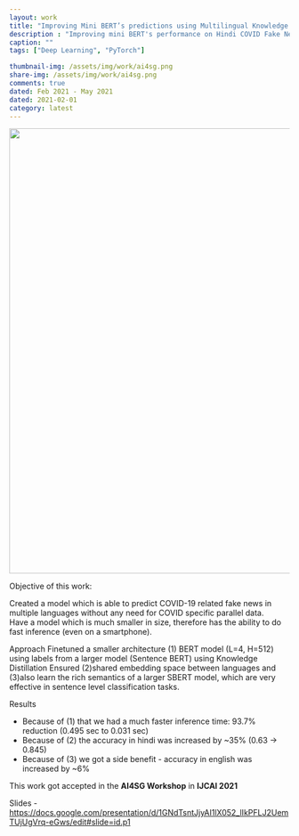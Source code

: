 ```yaml
---
layout: work
title: "Improving Mini BERT’s predictions using Multilingual Knowledge Distillation"
description : "Improving mini BERT's performance on Hindi COVID Fake News pred without using Parallel Finetuning data"
caption: ""
tags: ["Deep Learning", "PyTorch"]

thumbnail-img: /assets/img/work/ai4sg.png
share-img: /assets/img/work/ai4sg.png
comments: true
dated: Feb 2021 - May 2021
dated: 2021-02-01
category: latest
---
```


<img src="/assets/img/work/ai4sg.png" width="800">

Objective of this work:
<p>Created a model which is able to predict COVID-19 related fake news in multiple languages without any need for COVID specific parallel data. <br />
Have a model which is much smaller in size, therefore has the ability to do fast inference (even on a smartphone).</p>


Approach
Finetuned a smaller architecture (1) BERT model (L=4, H=512) using labels from a larger model (Sentence BERT) using Knowledge Distillation
Ensured (2)shared embedding space between languages and (3)also learn the rich semantics of a larger SBERT model, which are very effective in sentence level classification tasks.</p>

Results
- Because of (1) that we had a much faster inference time: 93.7% reduction (0.495 sec to 0.031 sec)
- Because of (2) the accuracy in hindi was increased by ~35% (0.63 -> 0.845)
- Because of (3) we got a side benefit - accuracy in english was increased by ~6%


This work got accepted in the <b>AI4SG Workshop</b> in <b>IJCAI 2021</b>

Slides - https://docs.google.com/presentation/d/1GNdTsntJjyAI1lX052_lIkPFLJ2UemTUjUgVrq-eGws/edit#slide=id.p1

